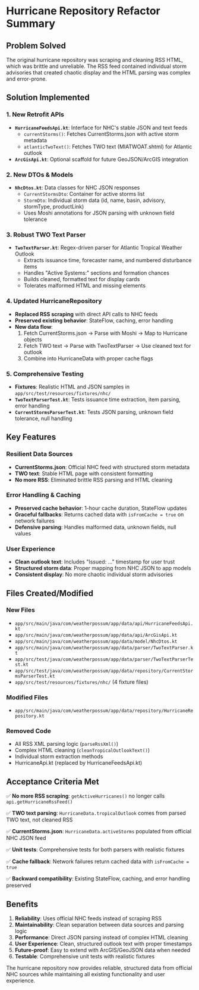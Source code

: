# Hurricane Repository Refactor Summary

## Problem Solved
The original hurricane repository was scraping and cleaning RSS HTML, which was brittle and unreliable. The RSS feed contained individual storm advisories that created chaotic display and the HTML parsing was complex and error-prone.

## Solution Implemented

### 1. New Retrofit APIs
- **`HurricaneFeedsApi.kt`**: Interface for NHC's stable JSON and text feeds
  - `currentStorms()`: Fetches CurrentStorms.json with active storm metadata
  - `atlanticTwoText()`: Fetches TWO text (MIATWOAT.shtml) for Atlantic outlook
- **`ArcGisApi.kt`**: Optional scaffold for future GeoJSON/ArcGIS integration

### 2. New DTOs & Models
- **`NhcDtos.kt`**: Data classes for NHC JSON responses
  - `CurrentStormsDto`: Container for active storms list
  - `StormDto`: Individual storm data (id, name, basin, advisory, stormType, productLink)
  - Uses Moshi annotations for JSON parsing with unknown field tolerance

### 3. Robust TWO Text Parser
- **`TwoTextParser.kt`**: Regex-driven parser for Atlantic Tropical Weather Outlook
  - Extracts issuance time, forecaster name, and numbered disturbance items
  - Handles "Active Systems:" sections and formation chances
  - Builds cleaned, formatted text for display cards
  - Tolerates malformed HTML and missing elements

### 4. Updated HurricaneRepository
- **Replaced RSS scraping** with direct API calls to NHC feeds
- **Preserved existing behavior**: StateFlow, caching, error handling
- **New data flow**:
  1. Fetch CurrentStorms.json → Parse with Moshi → Map to Hurricane objects
  2. Fetch TWO text → Parse with TwoTextParser → Use cleaned text for outlook
  3. Combine into HurricaneData with proper cache flags

### 5. Comprehensive Testing
- **Fixtures**: Realistic HTML and JSON samples in `app/src/test/resources/fixtures/nhc/`
- **`TwoTextParserTest.kt`**: Tests issuance time extraction, item parsing, error handling
- **`CurrentStormsParserTest.kt`**: Tests JSON parsing, unknown field tolerance, null handling

## Key Features

### Resilient Data Sources
- **CurrentStorms.json**: Official NHC feed with structured storm metadata
- **TWO text**: Stable HTML page with consistent formatting
- **No more RSS**: Eliminated brittle RSS parsing and HTML cleaning

### Error Handling & Caching
- **Preserved cache behavior**: 1-hour cache duration, StateFlow updates
- **Graceful fallbacks**: Returns cached data with `isFromCache = true` on network failures
- **Defensive parsing**: Handles malformed data, unknown fields, null values

### User Experience
- **Clean outlook text**: Includes "Issued: ..." timestamp for user trust
- **Structured storm data**: Proper mapping from NHC JSON to app models
- **Consistent display**: No more chaotic individual storm advisories

## Files Created/Modified

### New Files
- `app/src/main/java/com/weatherpossum/app/data/api/HurricaneFeedsApi.kt`
- `app/src/main/java/com/weatherpossum/app/data/api/ArcGisApi.kt`
- `app/src/main/java/com/weatherpossum/app/data/model/NhcDtos.kt`
- `app/src/main/java/com/weatherpossum/app/data/parser/TwoTextParser.kt`
- `app/src/test/java/com/weatherpossum/app/data/parser/TwoTextParserTest.kt`
- `app/src/test/java/com/weatherpossum/app/data/repository/CurrentStormsParserTest.kt`
- `app/src/test/resources/fixtures/nhc/` (4 fixture files)

### Modified Files
- `app/src/main/java/com/weatherpossum/app/data/repository/HurricaneRepository.kt`

### Removed Code
- All RSS XML parsing logic (`parseRssXml()`)
- Complex HTML cleaning (`cleanTropicalOutlookText()`)
- Individual storm extraction methods
- HurricaneApi.kt (replaced by HurricaneFeedsApi.kt)

## Acceptance Criteria Met

✅ **No more RSS scraping**: `getActiveHurricanes()` no longer calls `api.getHurricaneRssFeed()`

✅ **TWO text parsing**: `HurricaneData.tropicalOutlook` comes from parsed TWO text, not cleaned RSS

✅ **CurrentStorms.json**: `HurricaneData.activeStorms` populated from official NHC JSON feed

✅ **Unit tests**: Comprehensive tests for both parsers with realistic fixtures

✅ **Cache fallback**: Network failures return cached data with `isFromCache = true`

✅ **Backward compatibility**: Existing StateFlow, caching, and error handling preserved

## Benefits

1. **Reliability**: Uses official NHC feeds instead of scraping RSS
2. **Maintainability**: Clean separation between data sources and parsing logic
3. **Performance**: Direct JSON parsing instead of complex HTML cleaning
4. **User Experience**: Clean, structured outlook text with proper timestamps
5. **Future-proof**: Easy to extend with ArcGIS/GeoJSON data when needed
6. **Testable**: Comprehensive unit tests with realistic fixtures

The hurricane repository now provides reliable, structured data from official NHC sources while maintaining all existing functionality and user experience.
